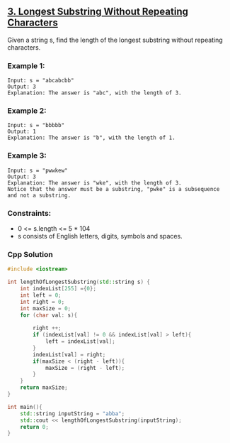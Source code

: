 ## [3. Longest Substring Without Repeating Characters](https://leetcode.com/problems/longest-substring-without-repeating-characters/)

Given a string s, find the length of the longest substring without repeating characters.

### Example 1:
```
Input: s = "abcabcbb"
Output: 3
Explanation: The answer is "abc", with the length of 3.
```
### Example 2:
```
Input: s = "bbbbb"
Output: 1
Explanation: The answer is "b", with the length of 1.
```
### Example 3:
```
Input: s = "pwwkew"
Output: 3
Explanation: The answer is "wke", with the length of 3.
Notice that the answer must be a substring, "pwke" is a subsequence and not a substring.
```
### Constraints:
- 0 <= s.length <= 5 * 104
- s consists of English letters, digits, symbols and spaces.

### Cpp Solution
```cpp
#include <iostream>

int lengthOfLongestSubstring(std::string s) {
    int indexList[255] ={0};
    int left = 0;
    int right = 0;
    int maxSize = 0;
    for (char val: s){
        
        right ++;
        if (indexList[val] != 0 && indexList[val] > left){
            left = indexList[val];
        }
        indexList[val] = right;
        if(maxSize < (right - left)){
            maxSize = (right - left);
        }
    }
    return maxSize;
}

int main(){
    std::string inputString = "abba";
    std::cout << lengthOfLongestSubstring(inputString);
    return 0;
}
```
